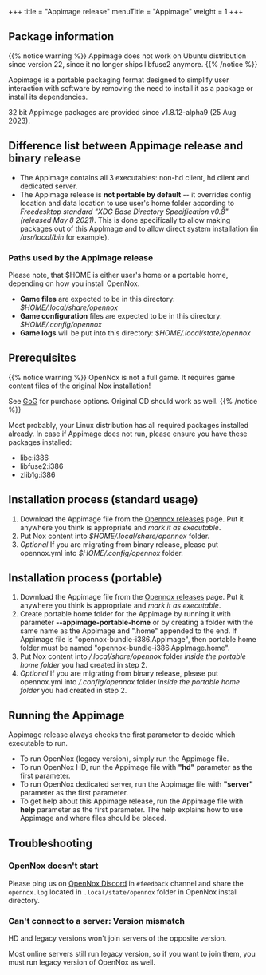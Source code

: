 +++
title = "Appimage release"
menuTitle = "Appimage"
weight = 1
+++

## Package information

{{% notice warning %}}
Appimage does not work on Ubuntu distribution since version 22, since it no longer ships libfuse2 anymore.
{{% /notice %}}

Appimage is a portable packaging format designed to simplify user interaction with software by removing the need to install it as a package or install its dependencies.

32 bit Appimage packages are provided since v1.8.12-alpha9 (25 Aug 2023).

## Difference list between Appimage release and binary release
- The Appimage contains all 3 executables: non-hd client, hd client and dedicated server.
- The Appimage release is **not portable by default** -- it overrides config location and data location to use user's home folder according to *Freedesktop standard "XDG Base Directory Specification v0.8" (released May 8 2021)*. This is done specifically to allow making packages out of this AppImage and to allow direct system installation (in */usr/local/bin* for example).

### Paths used by the Appimage release
Please note, that $HOME is either user's home or a portable home, depending on how you install OpenNox.
- **Game files** are expected to be in this directory: *$HOME/.local/share/opennox*
- **Game configuration** files are expected to be in this directory: *$HOME/.config/opennox*
- **Game logs** will be put into this directory: *$HOME/.local/state/opennox*

## Prerequisites

{{% notice warning %}}
OpenNox is not a full game. It requires game content files of the original Nox installation!

See [GoG](https://www.gog.com/game/nox) for purchase options.
Original CD should work as well.
{{% /notice %}}

Most probably, your Linux distribution has all required packages installed already.
In case if Appimage does not run, please ensure you have these packages installed:
- libc:i386
- libfuse2:i386
- zlib1g:i386

## Installation process (standard usage)
 
1. Download the Appimage file from the [Opennox releases](https://github.com/noxworld-dev/opennox/releases) page. Put it anywhere you think is appropriate and *mark it as executable*.
2. Put Nox content into *$HOME/.local/share/opennox* folder.
3. *Optional* If you are migrating from binary release, please put opennox.yml into *$HOME/.config/opennox* folder.

## Installation process (portable)

1. Download the Appimage file from the [Opennox releases](https://github.com/noxworld-dev/opennox/releases) page. Put it anywhere you think is appropriate and *mark it as executable*.
2. Create portable home folder for the Appimage by running it with parameter **--appimage-portable-home** or by creating a folder with the same name as the Appimage and ".home" appended to the end. If Appimage file is "opennox-bundle-i386.AppImage", then portable home folder must be named "opennox-bundle-i386.AppImage.home".
3. Put Nox content into */.local/share/opennox* folder *inside the portable home folder* you had created in step 2.
4. *Optional* If you are migrating from binary release, please put opennox.yml into */.config/opennox* folder *inside the portable home folder* you had created in step 2.


## Running the Appimage

Appimage release always checks the first parameter to decide which executable to run.
- To run OpenNox (legacy version), simply run the Appimage file.
- To run OpenNox HD, run the Appimage file with **"hd"** parameter as the first parameter.
- To run OpenNox dedicated server, run the Appimage file with **"server"** parameter as the first parameter.
- To get help about this Appimage release, run the Appimage file with **help** parameter as the first parameter. The help explains how to use Appimage and where files should be placed.

## Troubleshooting

### OpenNox doesn't start

Please ping us on [OpenNox Discord](https://discord.gg/HgDUeXhAyW) in `#feedback` channel and share the `opennox.log` located in `.local/state/opennox` folder in OpenNox install directory.

### Can't connect to a server: Version mismatch

HD and legacy versions won't join servers of the opposite version.

Most online servers still run legacy version, so if you want to join them, you must run legacy version of OpenNox as well.